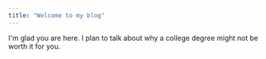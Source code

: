 ```yaml
---
title: "Welcome to my blog"
---
```


I'm glad you are here. I plan to talk about why a college degree might not be worth it for you.
